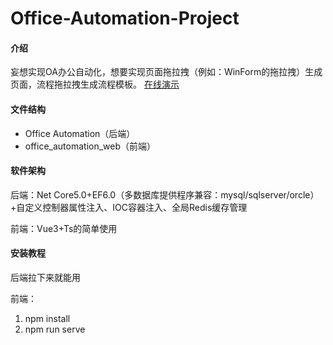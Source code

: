 # Office-Automation-Project

#### 介绍
妄想实现OA办公自动化，想要实现页面拖拉拽（例如：WinForm的拖拉拽）生成页面，流程拖拉拽生成流程模板。
[在线演示](http://101.42.141.176/)

#### 文件结构

* Office Automation（后端）
* office_automation_web（前端）

#### 软件架构

后端：Net Core5.0+EF6.0（多数据库提供程序兼容：mysql/sqlserver/orcle）+自定义控制器属性注入、IOC容器注入、全局Redis缓存管理

前端：Vue3+Ts的简单使用


#### 安装教程
后端拉下来就能用

前端：
1.  npm install
2.  npm run serve